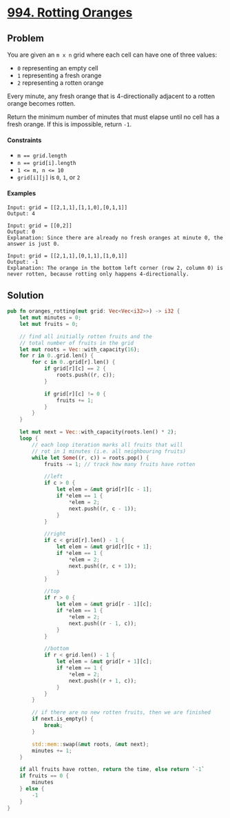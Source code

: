 # [994. Rotting Oranges](https://leetcode.com/problems/rotting-oranges/)

## Problem

You are given an `m x n` grid where each cell can have one of three values:
* `0` representing an empty cell
* `1` representing a fresh orange
* `2` representing a rotten orange

Every minute, any fresh orange that is 4-directionally adjacent to a rotten 
orange becomes rotten.

Return the minimum number of minutes that must elapse until no cell has a fresh 
orange. If this is impossible, return `-1`.


#### Constraints

* `m == grid.length`
* `n == grid[i].length`
* `1 <= m, n <= 10`
* `grid[i][j]` is `0`, `1`, or `2`


#### Examples

```text
Input: grid = [[2,1,1],[1,1,0],[0,1,1]]
Output: 4
```

```text
Input: grid = [[0,2]]
Output: 0
Explanation: Since there are already no fresh oranges at minute 0, the answer is just 0.
```

```text
Input: grid = [[2,1,1],[0,1,1],[1,0,1]]
Output: -1
Explanation: The orange in the bottom left corner (row 2, column 0) is never rotten, because rotting only happens 4-directionally.
```

## Solution

```rust
pub fn oranges_rotting(mut grid: Vec<Vec<i32>>) -> i32 {
    let mut minutes = 0;
    let mut fruits = 0;

    // find all initially rotten fruits and the 
    // total number of fruits in the grid
    let mut roots = Vec::with_capacity(16);
    for r in 0..grid.len() {
        for c in 0..grid[r].len() {
            if grid[r][c] == 2 {
                roots.push((r, c));
            }

            if grid[r][c] != 0 {
                fruits += 1;
            }
        }
    }

    let mut next = Vec::with_capacity(roots.len() * 2);
    loop {
        // each loop iteration marks all fruits that will 
        // rot in 1 minutes (i.e. all neighbouring fruits)
        while let Some((r, c)) = roots.pop() {
            fruits -= 1; // track how many fruits have rotten

            //left
            if c > 0 {
                let elem = &mut grid[r][c - 1];
                if *elem == 1 {
                    *elem = 2;
                    next.push((r, c - 1));
                }
            }

            //right
            if c < grid[r].len() - 1 {
                let elem = &mut grid[r][c + 1];
                if *elem == 1 {
                    *elem = 2;
                    next.push((r, c + 1));
                }
            }

            //top
            if r > 0 {
                let elem = &mut grid[r - 1][c];
                if *elem == 1 {
                    *elem = 2;
                    next.push((r - 1, c));
                }
            }

            //bottom
            if r < grid.len() - 1 {
                let elem = &mut grid[r + 1][c];
                if *elem == 1 {
                    *elem = 2;
                    next.push((r + 1, c));
                }
            }
        }

        // if there are no new rotten fruits, then we are finished
        if next.is_empty() {
            break;
        }

        std::mem::swap(&mut roots, &mut next);
        minutes += 1;
    }

    if all fruits have rotten, return the time, else return `-1`
    if fruits == 0 {
        minutes
    } else {
        -1
    }
}
```
